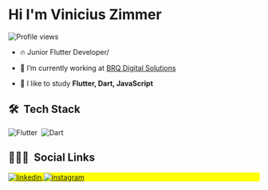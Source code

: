<h1 align="left">Hi I'm Vinicius Zimmer</h1> 
<p align="left"> <img src="https://komarev.com/ghpvc/?username=ViniciusZimmer&color=green" alt="Profile views" /> </p>

- 🔥 Junior Flutter Developer/

- 🔭 I’m currently working at [BRQ Digital Solutions](https://www.linkedin.com/company/brq/mycompany/)

- 💬 I like to study **Flutter, Dart, JavaScript**

## 🛠 &nbsp;Tech Stack

![Flutter](https://img.shields.io/badge/-Flutter-05122A?style=flat&logo=flutter)&nbsp;
![Dart](https://img.shields.io/badge/-Dart-05122A?style=flat&logo=dart)&nbsp;

## 👨🏽‍🦲 &nbsp;Social Links

<p align="left" style="background:yellow">
<a href="https://linkedin.com/in/vinicius-zimmer" target="_blank">
  <img align="center" src="https://img.shields.io/badge/-ViniciusZimmer-05122A?style=flat&logo=linkedin" alt="linkedin"/>
</a>
<a href="https://instagram.com/vini.zimmer" target="_blank">
 <img align="center" src="https://img.shields.io/badge/-vini.zimmer-05122A?style=flat&logo=instagram" alt="instagram"/>
</a>
</p>
